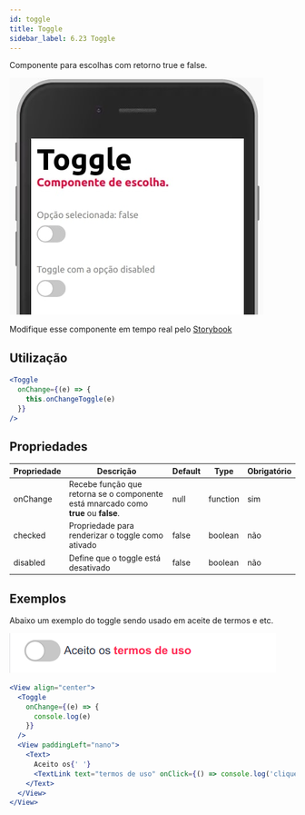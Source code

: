 ```yaml
---
id: toggle
title: Toggle
sidebar_label: 6.23 Toggle
---
```


Componente para escolhas com retorno true e false.

![toggle](assets/images_components/v2.0.0/toggle.jpg)

Modifique esse componente em tempo real pelo [Storybook](https://ame-miniapp-components.calindra.com.br/storybook/?path=/story/intera%C3%A7%C3%B5es-toggle--basic)

## Utilização

```jsx harmony
<Toggle
  onChange={(e) => {
    this.onChangeToggle(e)
  }}
/>
```

## Propriedades

| Propriedade | Descrição                                                                           | Default | Type     | Obrigatório |
| ----------- | ----------------------------------------------------------------------------------- | ------- | -------- | ----------- |
| onChange    | Recebe função que retorna se o componente está mnarcado como **true** ou **false**. | null    | function | sim         |
| checked     | Propriedade para renderizar o toggle como ativado                                   | false   | boolean  | não         |
| disabled    | Define que o toggle está desativado                                                 | false   | boolean  | não         |

## Exemplos

Abaixo um exemplo do toggle sendo usado em aceite de termos e etc.

![toggle](assets/images_components/v2.18.0/toggle-termos.png)

```jsx harmony
<View align="center">
  <Toggle
    onChange={(e) => {
      console.log(e)
    }}
  />
  <View paddingLeft="nano">
    <Text>
      Aceito os{' '}
      <TextLink text="termos de uso" onClick={() => console.log('clique')} />
    </Text>
  </View>
</View>
```
